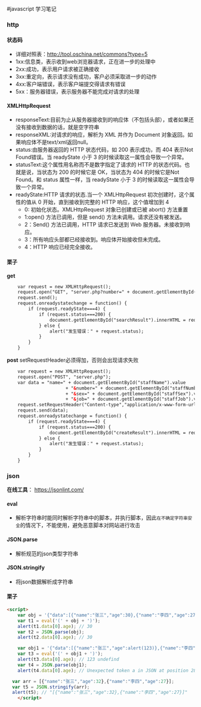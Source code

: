 #javascript 学习笔记
### http
#### 状态码
- 详细对照表：http://tool.oschina.net/commons?type=5
- 1xx:信息类，表示收到web浏览器请求，正在进一步的处理中
- 2xx:成功，表示用户请求被正确接收
- 3xx:重定向，表示请求没有成功，客户必须采取进一步的动作
- 4xx:客户端错误，表示客户端提交得请求有错误
- 5xx：服务器错误，表示服务器不能完成对请求的处理

#### XMLHttpRequest
- responseText:目前为止从服务器接收到的响应体（不包括头部），或者如果还没有接收到数据的话，就是空字符串
- responseXML:对请求的响应，解析为 XML 并作为 Document 对象返回。如果响应体不是text/xml返回null。
- status:由服务器返回的 HTTP 状态代码，如 200 表示成功，而 404 表示Not Found错误。当 readyState 小于 3 的时候读取这一属性会导致一个异常。
- statusText:这个属性用名称而不是数字指定了请求的 HTTP 的状态代码。也就是说，当状态为 200 的时候它是 OK，当状态为 404 的时候它是Not Found。和 status 属性一样，当 readyState 小于 3 的时候读取这一属性会导致一个异常。
- readyState:HTTP 请求的状态.当一个 XMLHttpRequest 初次创建时，这个属性的值从 0 开始，直到接收到完整的 HTTP 响应，这个值增加到 4
	- 0: 初始化状态。XMLHttpRequest 对象已创建或已被 abort() 方法重置
	- 1:open() 方法已调用，但是 send() 方法未调用。请求还没有被发送。
	- 2：Send() 方法已调用，HTTP 请求已发送到 Web 服务器。未接收到响应。
	- 3：所有响应头部都已经接收到。响应体开始接收但未完成。
	- 4：HTTP 响应已经完全接收。

#### 栗子
**get**
```html
	var request = new XMLHttpRequest();
	request.open("GET", "server.php?number=" + document.getElementById("keyword").value);
	request.send();
	request.onreadystatechange = function() {
		if (request.readyState===4) {
			if (request.status===200) { 
				document.getElementById("searchResult").innerHTML = request.responseText;
			} else {
				alert("发生错误：" + request.status);
			}
		} 
	}
```

**post** setRequestHeader必须得加，否则会出现请求失败
```html
	var request = new XMLHttpRequest();
	request.open("POST", "server.php");
	var data = "name=" + document.getElementById("staffName").value 
	                  + "&number=" + document.getElementById("staffNumber").value 
	                  + "&sex=" + document.getElementById("staffSex").value 
	                  + "&job=" + document.getElementById("staffJob").value;
	request.setRequestHeader("Content-type","application/x-www-form-urlencoded");
	request.send(data);
	request.onreadystatechange = function() {
		if (request.readyState===4) {
			if (request.status===200) { 
				document.getElementById("createResult").innerHTML = request.responseText;
			} else {
				alert("发生错误：" + request.status);
			}
		} 
	}
```
### json
**在线工具**： https://jsonlint.com/

#### eval
- 解析字符串时能同时解析字符串中的脚本，并执行脚本，因此`在不确定字符串安全`的情况下，不能使用，避免恶意脚本对网站进行攻击

#### JSON.parse
- 解析规范的json类型字符串

#### JSON.stringify
- 将json数据解析成字符串

#### 栗子
```html
<script>
	var obj = '{"data":[{"name":"张三","age":30},{"name":"李四","age":27}]}';
	var t1 = eval('(' + obj + ')');
	alert(t1.data[0].age); // 30
	var t2 = JSON.parse(obj);
	alert(t2.data[0].age); // 30

	var obj1 = '{"data":[{"name":"张三","age":alert(123)},{"name":"李四","age":27}]}';
	var t3 = eval('(' + obj1 + ')');
	alert(t3.data[0].age); // 123 undefind
	var t4 = JSON.parse(obj1);
	alert(t4.data[0].age); // Unexpected token a in JSON at position 28

  var arr = [{"name":"张三","age":32},{"name":"李四","age":27}];
  var t5 = JSON.stringify(arr);
  alert(t5); // "[{"name":"张三","age":32},{"name":"李四","age":27}]"
	</script>
```